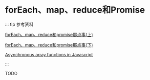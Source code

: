 # forEach、map、reduce和Promise

::: tip 参考资料

[forEach、map、reduce和promise那点事(上)](https://www.cnblogs.com/yangzhou33/p/13916719.html)

[forEach、map、reduce和promise那点事(下)](https://www.cnblogs.com/yangzhou33/p/13917537.html)

[Asynchronous array functions in Javascript](https://advancedweb.hu/asynchronous-array-functions-in-javascript/)

:::

TODO
